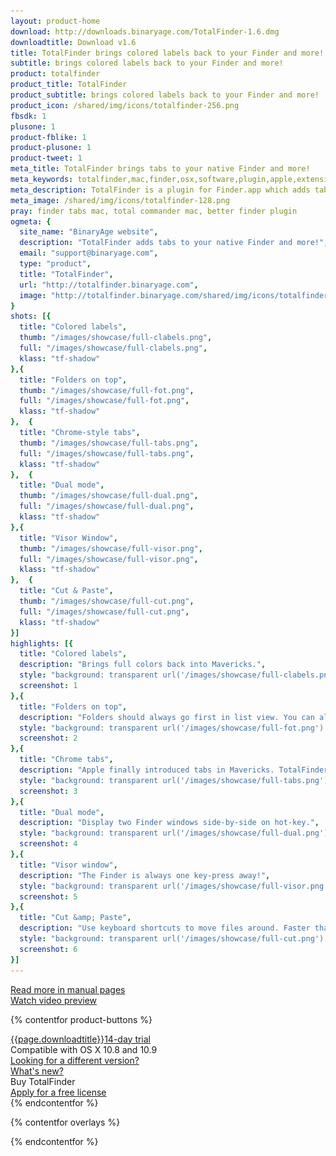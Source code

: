 ```yaml
---
layout: product-home
download: http://downloads.binaryage.com/TotalFinder-1.6.dmg
downloadtitle: Download v1.6
title: TotalFinder brings colored labels back to your Finder and more!
subtitle: brings colored labels back to your Finder and more!
product: totalfinder
product_title: TotalFinder
product_subtitle: brings colored labels back to your Finder and more!
product_icon: /shared/img/icons/totalfinder-256.png
fbsdk: 1
plusone: 1
product-fblike: 1
product-plusone: 1
product-tweet: 1
meta_title: TotalFinder brings tabs to your native Finder and more!
meta_keywords: totalfinder,mac,finder,osx,software,plugin,apple,extension,utility,macosx,apps,tools,tabs,productivity,app,hacks,application,utilities,simbl,visor,totalcommander,binaryage
meta_description: TotalFinder is a plugin for Finder.app which adds tabs like those in Google Chrome, dual panels similar to TotalCommander, and other improvements.
meta_image: /shared/img/icons/totalfinder-128.png
pray: finder tabs mac, total commander mac, better finder plugin
ogmeta: {
  site_name: "BinaryAge website",
  description: "TotalFinder adds tabs to your native Finder and more!",
  email: "support@binaryage.com",
  type: "product",
  title: "TotalFinder",
  url: "http://totalfinder.binaryage.com",
  image: "http://totalfinder.binaryage.com/shared/img/icons/totalfinder-256.png"
}
shots: [{
  title: "Colored labels",
  thumb: "/images/showcase/full-clabels.png",
  full: "/images/showcase/full-clabels.png",
  klass: "tf-shadow"
},{
  title: "Folders on top",
  thumb: "/images/showcase/full-fot.png",
  full: "/images/showcase/full-fot.png",
  klass: "tf-shadow"
},  {
  title: "Chrome-style tabs",
  thumb: "/images/showcase/full-tabs.png",
  full: "/images/showcase/full-tabs.png",
  klass: "tf-shadow"
},  {
  title: "Dual mode",
  thumb: "/images/showcase/full-dual.png",
  full: "/images/showcase/full-dual.png",
  klass: "tf-shadow"
},{
  title: "Visor Window",
  thumb: "/images/showcase/full-visor.png",
  full: "/images/showcase/full-visor.png",
  klass: "tf-shadow"
},  {
  title: "Cut & Paste",
  thumb: "/images/showcase/full-cut.png",
  full: "/images/showcase/full-cut.png",
  klass: "tf-shadow"
}]
highlights: [{
  title: "Colored labels",
  description: "Brings full colors back into Mavericks.",
  style: "background: transparent url('/images/showcase/full-clabels.png') no-repeat -270px -100px / 650px 430px",
  screenshot: 1
},{
  title: "Folders on top",
  description: "Folders should always go first in list view. You can also easily toggle display of hidden files.",
  style: "background: transparent url('/images/showcase/full-fot.png') no-repeat -162px -162px / 650px 430px",
  screenshot: 2
},{
  title: "Chrome tabs",
  description: "Apple finally introduced tabs in Mavericks. TotalFinder added Chrome tabs in Snow Leopard.",
  style: "background: transparent url('/images/showcase/full-tabs.png') no-repeat -352px -56px / 650px 430px",
  screenshot: 3
},{
  title: "Dual mode",
  description: "Display two Finder windows side-by-side on hot-key.",
  style: "background: transparent url('/images/showcase/full-dual.png') no-repeat -246px -0px / 1000px 621px",
  screenshot: 4
},{
  title: "Visor window",
  description: "The Finder is always one key-press away!",
  style: "background: transparent url('/images/showcase/full-visor.png') no-repeat -0px -0px / 650px 430px",
  screenshot: 5
},{
  title: "Cut &amp; Paste",
  description: "Use keyboard shortcuts to move files around. Faster than drag &amp; drop.",
  style: "background: transparent url('/images/showcase/full-cut.png') no-repeat -330px -250px / 650px 430px",
  screenshot: 6
}]
---
```


<div class="row">
  <div class="col-md-4 col-md-offset-1">
    <div class="manual-button-box">
      <a href="/about" class="button product-button-doc">
        <div><i class="fa fa-book"></i> Read more in manual pages</div>
      </a>
    </div>
  </div>
  <div class="col-md-7">
    <div class="teaser-button-box">
      <a href="http://cdn.binaryage.com/totalfinder-teaser.mov" id="o-teaser" rel="#teaser" class="button product-button-teaser">
        <div><i class="fa fa-play-circle"></i> Watch video preview</div>
      </a>
    </div>
  </div>
</div>

{% contentfor product-buttons %}
<div class="product-buttons">
  <div class="button-container">
    <a href="{{page.download}}" id="o-download-button" class="button product-button-download">
      <span><i class="fa fa-download fa-lg"></i>{{page.downloadtitle}}</span><span class="trial-note">14-day trial</span>
    </a>
    <div class="button-note">
      <i class="fa fa-laptop"></i> Compatible with OS X 10.8 and 10.9<br>
      <a href="/changes">Looking for a different version?</a><br>
      <a href="/changes">What's new?</a><br>
    </div>
  </div>
  <div class="button-container">
    <a id="o-buy" class="button product-button-buy">
      <span><i class="fa fa-heart fa-lg"></i>Buy TotalFinder</span>
    </a>
    <div class="button-note">
      <a href="/free-licenses"><i class="fa fa-gift"></i> Apply for a free license</a><br>
    </div>
  </div>
</div>
{% endcontentfor %}

{% contentfor overlays %}
<div id="totalfinder-teaser" class="overlay" style="display:none">
  <object classid="clsid:02BF25D5-8C17-4B23-BC80-D3488ABDDC6B" width="640" height="375" CODEBASE="http://www.apple.com/qtactivex/qtplugin.cab">
    <param name="SRC" VALUE="http://cdn.binaryage.com/totalfinder-teaser.mov"/>
    <param name="AUTOPLAY" VALUE="true"/>
    <embed src="http://cdn.binaryage.com/totalfinder-teaser.mov" width="640" height="375" AUTOPLAY="true" pluginspage="http://www.apple.com/quicktime/download/"/>
  </object>
</div>

<div id="totalfinder-buy" class="overlay" style="display:none">
  <a href="https://sites.fastspring.com/binaryage/instant/totalfinder">
    <div class="buy-single explanation-box">
      <div class="title">Single License</div>
      <div class="image"><img src="/shared/img2/single-license-icon.png"></div>
      <div class="deal">Happy to pay the standard price?<br/>This is the way to go.</div>
      <div class="button">
        <span>Buy single</span><span class="price-tag">$18</span>
      </div>
    </div>
  </a>
  <a href="https://sites.fastspring.com/binaryage/instant/totalfinder-friends">
    <div class="buy-pack explanation-box">
      <div class="title">3-License Pack</div>
      <div class="image"><img src="/shared/img2/tripple-license-icon.png"></div>
      <div class="deal">Want a discount? Buy 3-pack for $36.<br/>
      Keep one license for yourself, and give two links to your friends or family members.
      Then all three of you can share in the savings of only $12 per license!
      </div>
      <div class="button">
        <span>Buy 3-pack</span><span class="price-tag">$36</span>
      </div>
    </div>
  </a>
</div>
{% endcontentfor %}

<script>
  $(function() {
    $("#o-teaser").fancybox({
      href: "#totalfinder-teaser"
    });
    $("#o-buy").fancybox({
      href: "#totalfinder-buy"
    });
    $("#o-download-button").bind('click', function(e) {
      ga('send', 'pageview', '/overlays/o-download');
    });
    $('.screenshot').fancybox();
    $('.screenshot-box').navigen({
      target: $(".navi")
    });
    $('.highlight').showcase();
  });
</script>